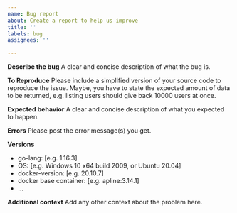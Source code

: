 ```yaml
---
name: Bug report
about: Create a report to help us improve
title: ''
labels: bug
assignees: ''

---
```


**Describe the bug**
A clear and concise description of what the bug is.

**To Reproduce**
Please include a simplified version of your source code to reproduce the issue. Maybe, you have to state the expected amount of data to be returned, e.g. listing users should give back 10000 users at once.

**Expected behavior**
A clear and concise description of what you expected to happen.

**Errors**
Please post the error message(s) you get.

**Versions**
 - go-lang: [e.g. 1.16.3]
 - OS: [e.g. Windows 10 x64 build 2009, or Ubuntu 20.04]
 - docker-version: [e.g. 20.10.7]
 - docker base container: [e.g. apline:3.14.1]
 - ...

**Additional context**
Add any other context about the problem here.
